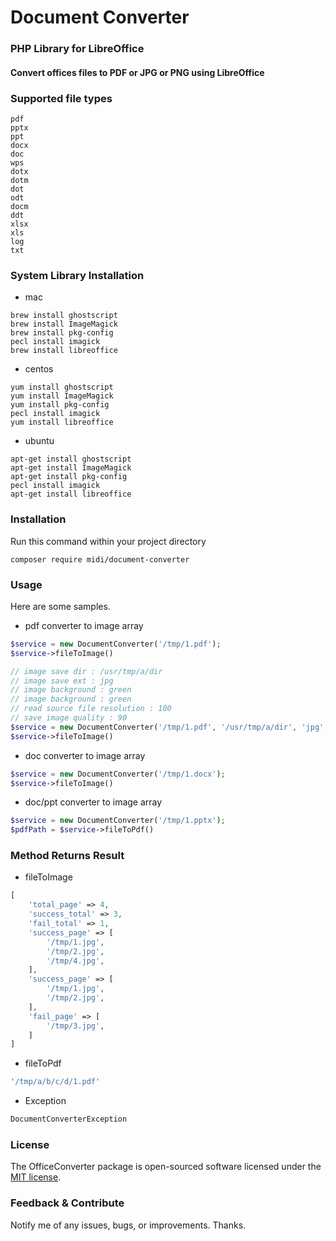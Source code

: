 # Document Converter
### PHP Library for LibreOffice
#### Convert offices files to PDF or JPG or PNG using LibreOffice

### Supported file types
```shell
pdf
pptx
ppt
docx
doc
wps
dotx
dotm
dot
odt
docm
ddt
xlsx
xls
log
txt
```

### System Library Installation
- mac
```
brew install ghostscript
brew install ImageMagick
brew install pkg-config
pecl install imagick
brew install libreoffice
```
- centos
```
yum install ghostscript
yum install ImageMagick
yum install pkg-config
pecl install imagick
yum install libreoffice
```
- ubuntu
```
apt-get install ghostscript
apt-get install ImageMagick
apt-get install pkg-config
pecl install imagick
apt-get install libreoffice
```

### Installation
Run this command within your project directory

```shell
composer require midi/document-converter
```

### Usage
Here are some samples.
- pdf converter to image array
```php
$service = new DocumentConverter('/tmp/1.pdf');
$service->fileToImage()

// image save dir : /usr/tmp/a/dir
// image save ext : jpg
// image background : green
// image background : green
// read source file resolution : 100
// save image quality : 90
$service = new DocumentConverter('/tmp/1.pdf', '/usr/tmp/a/dir', 'jpg', 'green', 100, 90);
$service->fileToImage()
```

- doc converter to image array
```php
$service = new DocumentConverter('/tmp/1.docx');
$service->fileToImage()
```

- doc/ppt converter to image array
```php
$service = new DocumentConverter('/tmp/1.pptx');
$pdfPath = $service->fileToPdf()
```

### Method Returns Result
- fileToImage
```php
[
    'total_page' => 4,
    'success_total' => 3,
    'fail_total' => 1,
    'success_page' => [
        '/tmp/1.jpg',
        '/tmp/2.jpg',
        '/tmp/4.jpg',
    ],
    'success_page' => [
        '/tmp/1.jpg',
        '/tmp/2.jpg',
    ],
    'fail_page' => [
        '/tmp/3.jpg',
    ]
]
```

- fileToPdf
```php
'/tmp/a/b/c/d/1.pdf'
```

- Exception
```php
DocumentConverterException
```
### License
The OfficeConverter package is open-sourced software licensed under the [MIT license](http://opensource.org/licenses/MIT).

### Feedback & Contribute

Notify me of any issues, bugs, or improvements. Thanks.